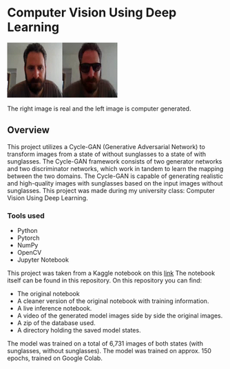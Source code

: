 # Computer Vision Using Deep Learning

![alt text](output_gif.gif "Logo Title Text 1")

The right image is real and the left image is computer generated.

## Overview

This project utilizes a Cycle-GAN (Generative Adversarial Network) to transform images from a state of without sunglasses to a state of with sunglasses.
The Cycle-GAN framework consists of two generator networks and two discriminator networks, which work in tandem to learn the mapping between the two domains.
The Cycle-GAN is capable of generating realistic and high-quality images with sunglasses based on the input images without sunglasses.
This project was made during my university class: Computer Vision Using Deep Learning.

### Tools used

- Python 
- Pytorch
- NumPy
- OpenCV
- Jupyter Notebook

This project was taken from a Kaggle notebook on this [link](https://www.kaggle.com/code/songseungwon/cyclegan-tutorial-from-scratch-monet-to-photo)
The notebook itself can be found in this repository.
On this repository you can find:
- The original notebook
- A cleaner version of the original notebook with training information.
- A live inference notebook.
- A video of the generated model images side by side the original images.
- A zip of the database used.
- A directory holding the saved model states.

The model was trained on a total of 6,731 images of both states (with sunglasses, without sunglasses).
The model was trained on approx. 150 epochs, trained on Google Colab.
